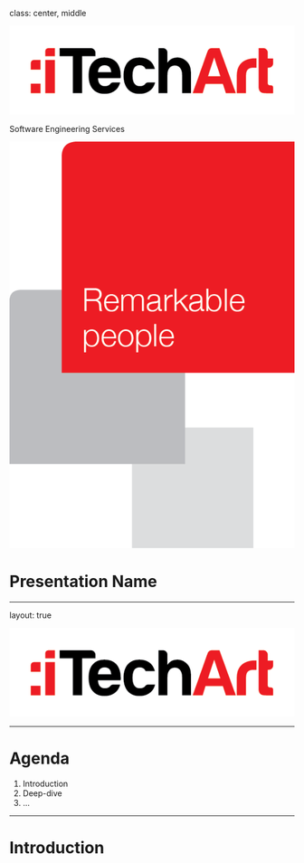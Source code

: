 class: center, middle

<div class="first-page__header">
  <img src="images/iTechArtLogo.png" class="first-page__logo">
  <p class="first-page__caption">Software Engineering Services</p>
</div>

<div class="first-page__footer">
  <img src="images/iTechArtComposition.png" class="first-page__footer-image">
</div>

# Presentation Name

---
layout: true

<div class="regular-page__background">
  <img src="images/iTechArtLogo.png" class="regular-page__logo">
</div>

---

# Agenda

1. Introduction
2. Deep-dive
3. ...

---

# Introduction
